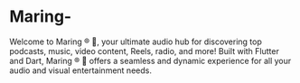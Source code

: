# Maring-
Welcome to Maring ® 🤳, your ultimate audio hub for discovering top podcasts, music, video content, Reels, radio, and more! Built with Flutter and Dart, Maring ® 🤳 offers a seamless and dynamic experience for all your audio and visual entertainment needs.
